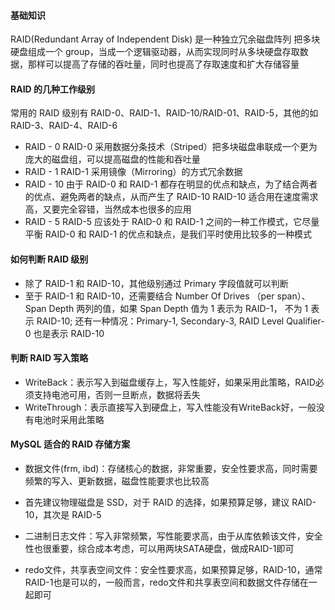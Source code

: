 #### 基础知识
RAID(Redundant Array of Independent Disk) 是一种独立冗余磁盘阵列
把多块硬盘组成一个 group，当成一个逻辑驱动器，从而实现同时从多块硬盘存取数据，那样可以提高了存储的吞吐量，同时也提高了存取速度和扩大存储容量

#### RAID 的几种工作级别
常用的 RAID 级别有 RAID-0、RAID-1、RAID-10/RAID-01、RAID-5，其他的如 RAID-3、RAID-4、RAID-6

- RAID - 0
RAID-0 采用数据分条技术（Striped）把多块磁盘串联成一个更为庞大的磁盘组，可以提高磁盘的性能和吞吐量
- RAID - 1
RAID-1 采用镜像（Mirroring）的方式冗余数据
- RAID - 10
由于 RAID-0 和 RAID-1 都存在明显的优点和缺点，为了结合两者的优点、避免两者的缺点，从而产生了 RAID-10
RAID-10 适合用在速度需求高，又要完全容错，当然成本也很多的应用
- RAID - 5
RAID-5 应该处于 RAID-0 和 RAID-1 之间的一种工作模式，它尽量平衡 RAID-0 和 RAID-1 的优点和缺点，是我们平时使用比较多的一种模式

#### 如何判断 RAID 级别
- 除了 RAID-1 和 RAID-10，其他级别通过 Primary 字段值就可以判断
- 至于 RAID-1 和 RAID-10，还需要结合 Number Of Drives （per span）、Span Depth 两列的值，如果 Span Depth 值为 1 表示为 RAID-1，
不为 1 表示 RAID-10; 还有一种情况：Primary-1, Secondary-3, RAID Level Qualifier-0 也是表示 RAID-10

#### 判断 RAID 写入策略
- WriteBack：表示写入到磁盘缓存上，写入性能好，如果采用此策略，RAID必须支持电池可用，否则一旦断点，数据将丢失
- WriteThrough：表示直接写入到硬盘上，写入性能没有WriteBack好，一般没有电池时采用此策略

#### MySQL 适合的 RAID 存储方案
- 数据文件(frm, ibd)：存储核心的数据，非常重要，安全性要求高，同时需要频繁的写入、更新数据，磁盘性能要求也比较高
- 首先建议物理磁盘是 SSD，对于 RAID 的选择，如果预算足够，建议 RAID-10，其次是 RAID-5

- 二进制日志文件：写入非常频繁，写性能要求高，由于从库依赖该文件，安全性也很重要，综合成本考虑，可以用两块SATA硬盘，做成RAID-1即可
- redo文件，共享表空间文件：安全性要求高，如果预算足够，RAID-10，通常RAID-1也是可以的，一般而言，redo文件和共享表空间和数据文件存储在一起即可
